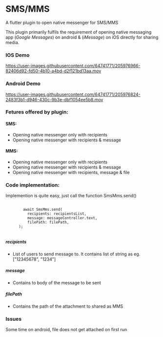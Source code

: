# SMS/MMS

A flutter plugin to open native messenger for SMS/MMS

This plugin primarily fulfils the requirement of opening native messaging app (*Google Messages*) on android & (*iMessage*) on iOS directly for sharing media.
### IOS Demo
https://user-images.githubusercontent.com/64741771/205976966-82406d92-fd50-4b10-a4bd-d2f121bd13aa.mov

### Android Demo
https://user-images.githubusercontent.com/64741771/205976824-2483f3b1-d946-430c-9b3e-dbf1054ee5b8.mov

### Fetures offered by plugin:

#### SMS:
  - Opening native messenger only with recipients 
  - Opening native messenger with recipients & message

#### MMS:  
  - Opening native messenger only with recipients 
  - Opening native messenger with recipients & message
  - Opening native messenger with recipients, message & file
  
### Code implementation:
Implemention is quite easy, just call the function SmsMms.send()
<pre>
    <code>
        await SmsMms.send(
          recipients: recipientsList,
          message: messageController.text,
          filePath: filePath,
      );
    </code>
</pre>

##### recipients
- List of users to send message to. It contains list of string as eg. ["12345678", "1234"]
##### message
- Contains to body of the message to be sent
##### filePath
- Contains the path of the attachment to shared as MMS

### Issues
Some time on android, file does not get attached on first run

